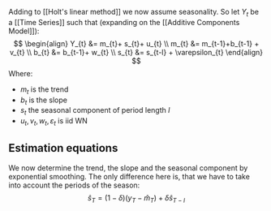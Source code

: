 Adding to [[Holt's linear method]] we now assume seasonality. So let  $Y_{t}$ be a [[Time Series]] such that (expanding on the [[Additive Components Model]]):
$$
\begin{align}
Y_{t} &= m_{t}+ s_{t}+ u_{t} \\
m_{t} &= m_{t-1}+b_{t-1} + v_{t}  \\
b_{t} &= b_{t-1}+ w_{t} \\
s_{t} &= s_{t-l} + \varepsilon_{t}
\end{align}
$$
Where:
- $m_{t}$ is the trend
- $b_{t}$ is the slope
- $s_{t}$ the seasonal component of period length $l$
- $u_{t}, v_{t}, w_{t}, \varepsilon_{t}$ is iid WN
## Estimation equations
We now determine the trend, the slope and the seasonal component by exponential smoothing. The only difference here is, that we have to take into account the periods of the season:
$$
\hat{s}_{T} = (1-\delta)(y_{T}-\hat{m}_{T})+\delta  \hat{s}_{T-l}
$$
